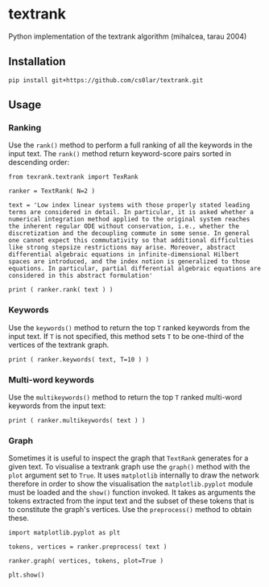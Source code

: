 # textrank

Python implementation of the textrank algorithm (mihalcea, tarau 2004)

## Installation

`pip install git+https://github.com/cs0lar/textrank.git`

## Usage

### Ranking
Use the `rank()` method to perform a full ranking of all the keywords in the input text. The `rank()` method return keyword-score pairs sorted in descending order:

```
from texrank.textrank import TexRank

ranker = TextRank( N=2 )

text = 'Low index linear systems with those properly stated leading terms are considered in detail. In particular, it is asked whether a numerical integration method applied to the original system reaches the inherent regular ODE without conservation, i.e., whether the discretization and the decoupling commute in some sense. In general one cannot expect this commutativity so that additional difficulties like strong stepsize restrictions may arise. Moreover, abstract differential algebraic equations in infinite-dimensional Hilbert spaces are introduced, and the index notion is generalized to those equations. In particular, partial differential algebraic equations are considered in this abstract formulation'

print ( ranker.rank( text ) )
```
### Keywords

Use the `keywords()` method to return the top `T` ranked keywords from the input text. If `T` is not specified, this method sets `T` to be one-third of the vertices of the textrank graph.

```
print ( ranker.keywords( text, T=10 ) )

```

### Multi-word keywords

Use the `multikeywords()` method to return the top `T` ranked multi-word keywords from the input text:

```
print ( ranker.multikeywords( text ) )

```

### Graph

Sometimes it is useful to inspect the graph that `TextRank` generates for a given text. To visualise a textrank graph use the `graph()` method with the `plot` argument set to `True`. It uses `matplotlib` internally to draw the network therefore in order to show the visualisation the `matplotlib.pyplot` module must be loaded and the `show()` function invoked. It takes as arguments the tokens extracted from the input text and the subset of these tokens that is to constitute the graph's vertices.
Use the `preprocess()` method to obtain these.

```
import matplotlib.pyplot as plt

tokens, vertices = ranker.preprocess( text )

ranker.graph( vertices, tokens, plot=True )

plt.show()

```

